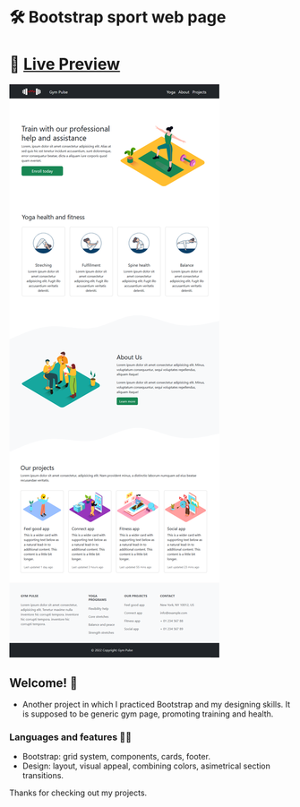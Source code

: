 # 🛠 Bootstrap sport web page

# 🔗 [Live Preview](https://63287f71530de245f2d3a7ba--gleaming-kringle-bd2682.netlify.app/)
![Design preview](./preview.png)

## Welcome! 👋

- Another project in which I practiced Bootstrap and my designing skills. It is supposed to be generic gym page, promoting training and health.

### Languages and features 👨‍💻 

- Bootstrap: grid system, components, cards, footer.
- Design: layout, visual appeal, combining colors, asimetrical section transitions.

Thanks for checking out my projects.


   
    

